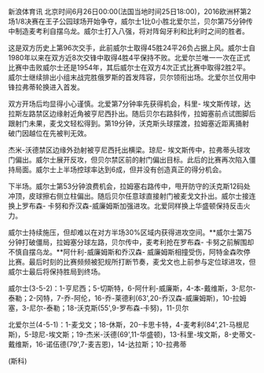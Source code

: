 
新浪体育讯
北京时间6月26日00:00(法国当地时间25日18:00)，2016欧洲杯第2场1/8决赛在王子公园球场开始争夺，威尔士1比0小胜北爱尔兰，贝尔第75分钟传中制造麦考利自摆乌龙。威尔士打入八强，将对阵匈牙利和比利时之间的胜者。

这是双方历史上第96次交手，此前威尔士取得45胜24平26负占据上风。威尔士自1980年以来在双方近8次交锋中取得4胜4平保持不败。北爱尔兰唯一一次在正式比赛中击败威尔士还是1954年，其后威尔士在双方4次正式比赛中取得2胜2平。威尔士继续排出小组末战完胜俄罗斯的首发阵容，贝尔领衔出场。北爱尔兰仅用中锋拉弗蒂轮换进入首发。


双方开场后均显得小心谨慎。北爱第7分钟率先获得机会，科里-
埃文斯传球，达拉斯左路禁区边缘射近角被亨尼西扑出。随后贝尔右路斜传，拉姆塞前点试图脚后跟射门未果，麦戈文轻松得到。第19分钟，沃克斯头球摆渡，拉姆塞近距离捅射破门因越位在先被判无效。


杰米-沃德禁区边缘外劲射被亨尼西托出横梁。琼尼-
埃文斯传中，拉弗蒂头球攻门偏出。威尔士展开反攻，但贝尔禁区前的射门偏出目标。此后的比赛再次陷入僵持局面。威尔士上半场控球率达到6成，但并没有创造真正的得分机会。


下半场。威尔士第53分钟浪费机会，拉姆塞右路传中，甩开防守的沃克斯12码处冲顶，皮球擦右侧立柱偏出。随后贝尔任意球直接射门被麦戈文扑出。威尔士接连换上罗布森-
卡努和乔汉森-威廉姆斯加强进攻。北爱同样换上华盛顿保持反击火力。


威尔士持续施压，但却难以在对方半场30%区域内获得进攻空间。**威尔士第75分钟打破僵局，拉姆塞分球左路，贝尔传中，麦考利抢在罗布森-
卡努之前解围却不慎自摆乌龙。**阿什利-威廉姆斯和乔汉森-
威廉姆斯相撞受伤，阿特金森吹停比赛。最后时刻的比赛频频被犯规所打断节奏，麦戈文也上前参与定位球进攻，但威尔士最后将保持胜局到终场。


威尔士(3-5-2)：1-亨尼西；5-切斯特，6-阿什利-威廉斯，4-本-戴维斯，3-尼尔-泰勒；2-冈特，7-乔-阿伦，16-乔-莱德利(63',20-乔汉森-威廉姆斯)，10-拉姆塞，3-尼尔-泰勒；18-沃克斯(55',9-罗布森-卡努)，11-贝尔

北爱尔兰(4-5-1)：1-麦戈文；18-休斯，20-卡思卡特，4-麦考利(84',21-马根尼斯)，5-琼尼-埃文斯；19-杰米-沃德(69',11-华盛顿)，13-科里-埃文斯，8-史蒂文-戴维斯，16-诺伍德(79',7-麦吉恩)，14-达拉斯；10-拉弗蒂

(斯科)

